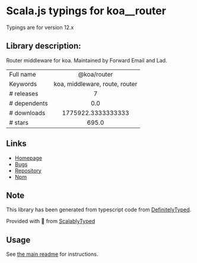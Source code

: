 
# Scala.js typings for koa__router

Typings are for version 12.x

## Library description:
Router middleware for koa. Maintained by Forward Email and Lad.

|                    |                 |
| ------------------ | :-------------: |
| Full name          | @koa/router |
| Keywords           | koa, middleware, route, router |
| # releases         | 7 |
| # dependents       | 0.0 |
| # downloads        | 1775922.3333333333 |
| # stars            | 695.0 |

## Links
- [Homepage](https://github.com/koajs/router)
- [Bugs](https://github.com/koajs/router/issues)
- [Repository](https://github.com/koajs/router)
- [Npm](https://www.npmjs.com/package/%40koa%2Frouter)
    


## Note
This library has been generated from typescript code from [DefinitelyTyped](https://definitelytyped.org).

Provided with :purple_heart: from [ScalablyTyped](https://github.com/oyvindberg/ScalablyTyped)

## Usage
See [the main readme](../../readme.md) for instructions.


